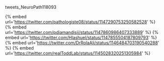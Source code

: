 tweets_NeuroPath118093

{% embed url='https://twitter.com/pathologiste08/status/1147290753250582528' %}
{% embed url='https://twitter.com/pdiamandisii/status/1147860986407333889' %}
{% embed url='https://twitter.com/Hlashuel/status/1147855504187809793' %}
{% embed url='https://twitter.com/DrRolaAli/status/1146484703190540288' %}
{% embed url='https://twitter.com/realToddLab/status/1145028320251305984' %}
